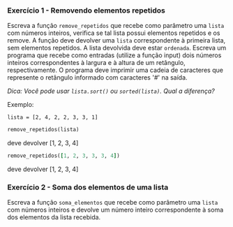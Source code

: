 ### Exercício 1 - Removendo elementos repetidos

Escreva a função ```remove_repetidos``` que recebe como parâmetro uma ```lista``` com números inteiros, verifica se tal lista possui elementos repetidos e os remove. A função deve devolver uma ```lista``` correspondente à primeira lista, sem elementos repetidos. A lista devolvida deve estar ```ordenada```.
Escreva um programa que recebe como entradas (utilize a função input) dois números inteiros correspondentes à largura e à altura de um retângulo, respectivamente. O programa deve imprimir uma cadeia de caracteres que represente o retângulo informado com caracteres '#' na saída.

*Dica: Você pode usar ```lista.sort()``` ou ```sorted(lista)```. Qual a diferença?*

Exemplo:

```lista = [2, 4, 2, 2, 3, 3, 1]```
```ruby
remove_repetidos(lista)
```
deve devolver [1, 2, 3, 4]

```ruby
remove_repetidos([1, 2, 3, 3, 3, 4])
```
deve devolver [1, 2, 3, 4]

### Exercício 2 - Soma dos elementos de uma lista

Escreva a função ```soma_elementos``` que recebe como parâmetro uma ```lista``` com números inteiros e devolve um número inteiro correspondente à soma dos elementos da lista recebida.
